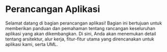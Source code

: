 # Perancangan Aplikasi

Selamat datang di bagian perancangan aplikasi! Bagian ini bertujuan untuk memberikan panduan dan pemahaman tentang rancangan keseluruhan aplikasi yang akan dikembangkan. Di sini, Anda akan menemukan detail tentang arsitektur, alur kerja, fitur-fitur utama yang direncanakan untuk aplikasi kami, serta UML.
